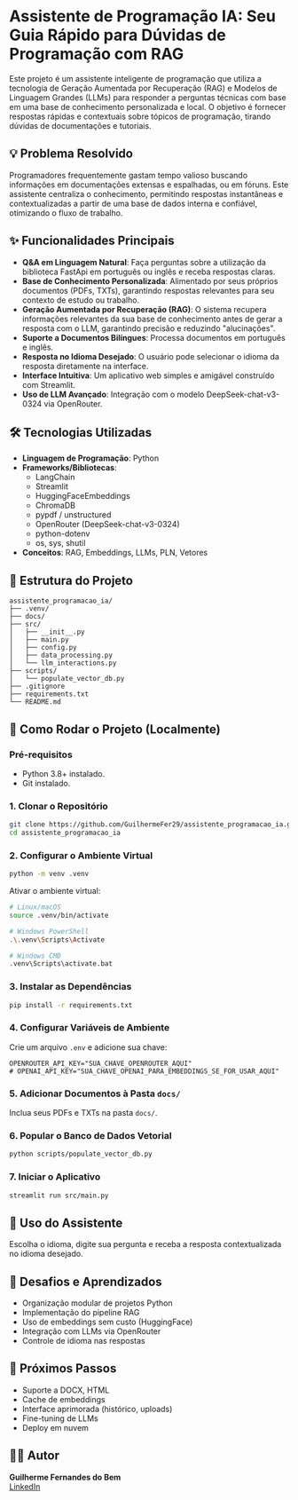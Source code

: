 
# Assistente de Programação IA: Seu Guia Rápido para Dúvidas de Programação com RAG

Este projeto é um assistente inteligente de programação que utiliza a tecnologia de Geração Aumentada por Recuperação (RAG) e Modelos de Linguagem Grandes (LLMs) para responder a perguntas técnicas com base em uma base de conhecimento personalizada e local. O objetivo é fornecer respostas rápidas e contextuais sobre tópicos de programação, tirando dúvidas de documentações e tutoriais.

## 💡 Problema Resolvido

Programadores frequentemente gastam tempo valioso buscando informações em documentações extensas e espalhadas, ou em fóruns. Este assistente centraliza o conhecimento, permitindo respostas instantâneas e contextualizadas a partir de uma base de dados interna e confiável, otimizando o fluxo de trabalho.

## ✨ Funcionalidades Principais

- **Q&A em Linguagem Natural**: Faça perguntas sobre a utilização da biblioteca FastApi em português ou inglês e receba respostas claras.
- **Base de Conhecimento Personalizada**: Alimentado por seus próprios documentos (PDFs, TXTs), garantindo respostas relevantes para seu contexto de estudo ou trabalho.
- **Geração Aumentada por Recuperação (RAG)**: O sistema recupera informações relevantes da sua base de conhecimento antes de gerar a resposta com o LLM, garantindo precisão e reduzindo "alucinações".
- **Suporte a Documentos Bilíngues**: Processa documentos em português e inglês.
- **Resposta no Idioma Desejado**: O usuário pode selecionar o idioma da resposta diretamente na interface.
- **Interface Intuitiva**: Um aplicativo web simples e amigável construído com Streamlit.
- **Uso de LLM Avançado**: Integração com o modelo DeepSeek-chat-v3-0324 via OpenRouter.

## 🛠️ Tecnologias Utilizadas

- **Linguagem de Programação**: Python
- **Frameworks/Bibliotecas**:
  - LangChain
  - Streamlit
  - HuggingFaceEmbeddings
  - ChromaDB
  - pypdf / unstructured
  - OpenRouter (DeepSeek-chat-v3-0324)
  - python-dotenv
  - os, sys, shutil
- **Conceitos**: RAG, Embeddings, LLMs, PLN, Vetores

## 📁 Estrutura do Projeto

```
assistente_programacao_ia/
├── .venv/
├── docs/
├── src/
│   ├── __init__.py
│   ├── main.py
│   ├── config.py
│   ├── data_processing.py
│   └── llm_interactions.py
├── scripts/
│   └── populate_vector_db.py
├── .gitignore
├── requirements.txt
└── README.md
```

## 🚀 Como Rodar o Projeto (Localmente)

### Pré-requisitos

- Python 3.8+ instalado.
- Git instalado.

### 1. Clonar o Repositório

```bash
git clone https://github.com/GuilhermeFer29/assistente_programacao_ia.git
cd assistente_programacao_ia
```

### 2. Configurar o Ambiente Virtual

```bash
python -m venv .venv
```

Ativar o ambiente virtual:

```bash
# Linux/macOS
source .venv/bin/activate

# Windows PowerShell
.\.venv\Scripts\Activate

# Windows CMD
.venv\Scripts\activate.bat
```

### 3. Instalar as Dependências

```bash
pip install -r requirements.txt
```

### 4. Configurar Variáveis de Ambiente

Crie um arquivo `.env` e adicione sua chave:

```env
OPENROUTER_API_KEY="SUA_CHAVE_OPENROUTER_AQUI"
# OPENAI_API_KEY="SUA_CHAVE_OPENAI_PARA_EMBEDDINGS_SE_FOR_USAR_AQUI"
```

### 5. Adicionar Documentos à Pasta `docs/`

Inclua seus PDFs e TXTs na pasta `docs/`.

### 6. Popular o Banco de Dados Vetorial

```bash
python scripts/populate_vector_db.py
```

### 7. Iniciar o Aplicativo

```bash
streamlit run src/main.py
```

## 🚀 Uso do Assistente

Escolha o idioma, digite sua pergunta e receba a resposta contextualizada no idioma desejado.

## 🚧 Desafios e Aprendizados

- Organização modular de projetos Python
- Implementação do pipeline RAG
- Uso de embeddings sem custo (HuggingFace)
- Integração com LLMs via OpenRouter
- Controle de idioma nas respostas

## 🎯 Próximos Passos

- Suporte a DOCX, HTML
- Cache de embeddings
- Interface aprimorada (histórico, uploads)
- Fine-tuning de LLMs
- Deploy em nuvem

## 👨‍💻 Autor

**Guilherme Fernandes do Bem**  
[LinkedIn](https://linkedin.com/in/guilherme-fernandes-do-bem) 